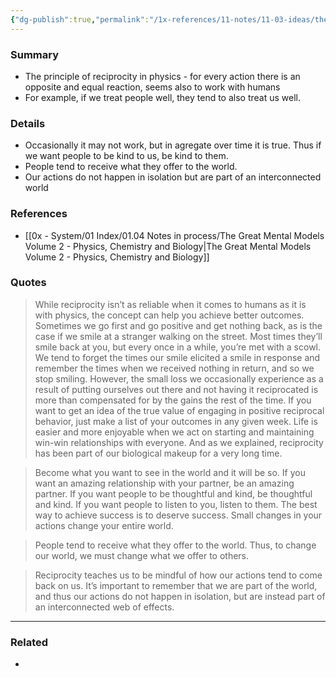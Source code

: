 ```yaml
---
{"dg-publish":true,"permalink":"/1x-references/11-notes/11-03-ideas/the-principle-of-reciprocity-applies-in-human-interactions/","title":"The principle of reciprocity applies in human interactions","created":"2025-04-19T11:52:50.851+03:00","updated":"2025-04-19T20:40:09.154+03:00"}
---
```



### Summary
- The principle of reciprocity in physics - for every action there is an opposite and equal reaction, seems also to work with humans
- For example, if we treat people well, they tend to also treat us well.

### Details
- Occasionally it may not work, but in agregate over time it is true. Thus if we want people to be kind to us, be kind to them.
- People tend to receive what they offer to the world.
- Our actions do not happen in isolation but are part of an interconnected world

### References
- [[0x - System/01 Index/01.04 Notes in process/The Great Mental Models Volume 2 - Physics, Chemistry and Biology\|The Great Mental Models Volume 2 - Physics, Chemistry and Biology]]

### Quotes

> While reciprocity isn’t as reliable when it comes to humans as it is with physics, the concept can help you achieve better outcomes. Sometimes we go first and go positive and get nothing back, as is the case if we smile at a stranger walking on the street. Most times they’ll smile back at you, but every once in a while, you’re met with a scowl. We tend to forget the times our smile elicited a smile in response and remember the times when we received nothing in return, and so we stop smiling. However, the small loss we occasionally experience as a result of putting ourselves out there and not having it reciprocated is more than compensated for by the gains the rest of the time. If you want to get an idea of the true value of engaging in positive reciprocal behavior, just make a list of your outcomes in any given week. Life is easier and more enjoyable when we act on starting and maintaining win-win relationships with everyone. And as we explained, reciprocity has been part of our biological makeup for a very long time.

> Become what you want to see in the world and it will be so. If you want an amazing relationship with your partner, be an amazing partner. If you want people to be thoughtful and kind, be thoughtful and kind. If you want people to listen to you, listen to them. The best way to achieve success is to deserve success. Small changes in your actions change your entire world.

> People tend to receive what they offer to the world. Thus, to change our world, we must change what we offer to others.

> Reciprocity teaches us to be mindful of how our actions tend to come back on us. It’s important to remember that we are part of the world, and thus our actions do not happen in isolation, but are instead part of an interconnected web of effects.

---


### Related
- 
